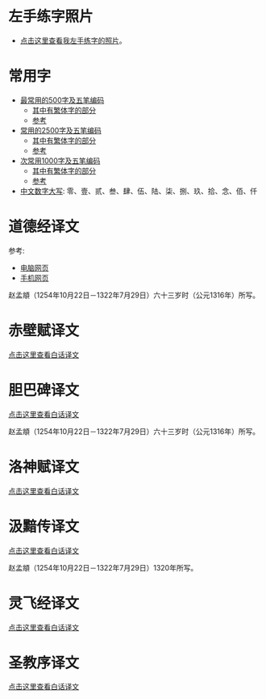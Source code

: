 # 左手练字照片

- [点击这里查看我左手练字的照片](https://chenxiaosong.com/src/calligraphy/calligraphy.html)。

# 常用字

- [最常用的500字及五笔编码](https://gitee.com/chenxiaosonggitee/tmp/blob/master/calligraphy/frequently-used/500/500.md)
  - [其中有繁体字的部分](https://gitee.com/chenxiaosonggitee/tmp/blob/master/calligraphy/frequently-used/500/500-traditional.md)
  - [参考](https://baike.baidu.com/item/%E5%B8%B8%E7%94%A8%E5%AD%97/10071115#2)
- [常用的2500字及五笔编码](https://gitee.com/chenxiaosonggitee/tmp/blob/master/calligraphy/frequently-used/2500/2500.md)
  - [其中有繁体字的部分](https://gitee.com/chenxiaosonggitee/tmp/blob/master/calligraphy/frequently-used/2500/2500-traditional.md)
  - [参考](https://baike.baidu.com/item/%E7%8E%B0%E4%BB%A3%E6%B1%89%E8%AF%AD%E5%B8%B8%E7%94%A8%E5%AD%97%E8%A1%A8/8922402#8-1)
- [次常用1000字及五笔编码](https://gitee.com/chenxiaosonggitee/tmp/blob/master/calligraphy/frequently-used/1000/1000.md)
  - [其中有繁体字的部分](https://gitee.com/chenxiaosonggitee/tmp/blob/master/calligraphy/frequently-used/1000/1000-traditional.md)
  - [参考](https://baike.baidu.com/item/%E7%8E%B0%E4%BB%A3%E6%B1%89%E8%AF%AD%E5%B8%B8%E7%94%A8%E5%AD%97%E8%A1%A8/8922402#8-2)
- [中文数字大写](https://baike.baidu.com/item/%E4%B8%AD%E6%96%87%E6%95%B0%E5%AD%97/2921705#2): 零、壹、贰、叁、肆、伍、陆、柒、捌、玖、拾、念、佰、仟

# 道德经译文

参考:

- [电脑网页](https://www.daodejing.org/)
- [手机网页](https://m.daodejing.org/)

赵孟頫（1254年10月22日－1322年7月29日）六十三岁时（公元1316年）所写。

# 赤壁赋译文

[点击这里查看白话译文](https://chenxiaosong.com/calligraphy/zhaomengfu/chibifu.html)

# 胆巴碑译文

[点击这里查看白话译文](https://chenxiaosong.com/calligraphy/zhaomengfu/danbabei.html)

赵孟頫（1254年10月22日－1322年7月29日）六十三岁时（公元1316年）所写。

# 洛神赋译文

[点击这里查看白话译文](https://chenxiaosong.com/calligraphy/zhaomengfu/luoshenfu.html)

# 汲黯传译文

[点击这里查看白话译文](https://chenxiaosong.com/calligraphy/zhaomengfu/jianzhuan.html)

赵孟頫（1254年10月22日－1322年7月29日）1320年所写。

# 灵飞经译文

[点击这里查看白话译文](https://chenxiaosong.com/calligraphy/lingfeijing.html)

# 圣教序译文

[点击这里查看白话译文](https://chenxiaosong.com/calligraphy/shengjiaoxu.html)


